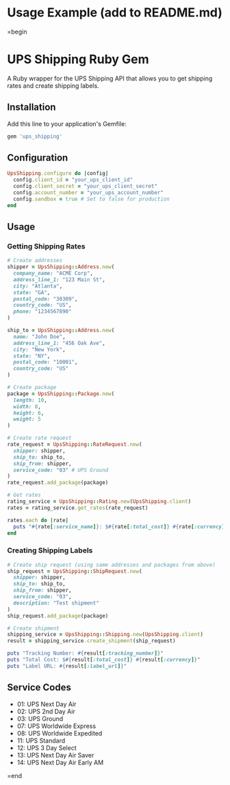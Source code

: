 # Usage Example (add to README.md)
=begin

# UPS Shipping Ruby Gem

A Ruby wrapper for the UPS Shipping API that allows you to get shipping rates and create shipping labels.

## Installation

Add this line to your application's Gemfile:

```ruby
gem 'ups_shipping'
```

## Configuration

```ruby
UpsShipping.configure do |config|
  config.client_id = "your_ups_client_id"
  config.client_secret = "your_ups_client_secret"
  config.account_number = "your_ups_account_number"
  config.sandbox = true # Set to false for production
end
```

## Usage

### Getting Shipping Rates

```ruby
# Create addresses
shipper = UpsShipping::Address.new(
  company_name: "ACME Corp",
  address_line_1: "123 Main St",
  city: "Atlanta",
  state: "GA",
  postal_code: "30309",
  country_code: "US",
  phone: "1234567890"
)

ship_to = UpsShipping::Address.new(
  name: "John Doe",
  address_line_1: "456 Oak Ave",
  city: "New York",
  state: "NY",
  postal_code: "10001",
  country_code: "US"
)

# Create package
package = UpsShipping::Package.new(
  length: 10,
  width: 8,
  height: 6,
  weight: 5
)

# Create rate request
rate_request = UpsShipping::RateRequest.new(
  shipper: shipper,
  ship_to: ship_to,
  ship_from: shipper,
  service_code: "03" # UPS Ground
)
rate_request.add_package(package)

# Get rates
rating_service = UpsShipping::Rating.new(UpsShipping.client)
rates = rating_service.get_rates(rate_request)

rates.each do |rate|
  puts "#{rate[:service_name]}: $#{rate[:total_cost]} #{rate[:currency]}"
end
```

### Creating Shipping Labels

```ruby
# Create ship request (using same addresses and packages from above)
ship_request = UpsShipping::ShipRequest.new(
  shipper: shipper,
  ship_to: ship_to,
  ship_from: shipper,
  service_code: "03",
  description: "Test shipment"
)
ship_request.add_package(package)

# Create shipment
shipping_service = UpsShipping::Shipping.new(UpsShipping.client)
result = shipping_service.create_shipment(ship_request)

puts "Tracking Number: #{result[:tracking_number]}"
puts "Total Cost: $#{result[:total_cost]} #{result[:currency]}"
puts "Label URL: #{result[:label_url]}"
```

## Service Codes

- 01: UPS Next Day Air
- 02: UPS 2nd Day Air
- 03: UPS Ground
- 07: UPS Worldwide Express
- 08: UPS Worldwide Expedited
- 11: UPS Standard
- 12: UPS 3 Day Select
- 13: UPS Next Day Air Saver
- 14: UPS Next Day Air Early AM

=end

